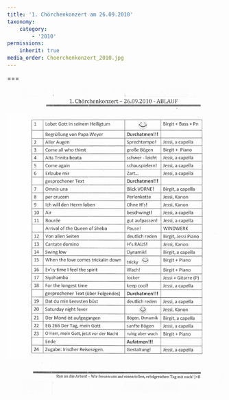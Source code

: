 ```yaml
---
title: '1. Chörchenkonzert am 26.09.2010'
taxonomy:
    category:
        - '2010'
permissions:
    inherit: true
media_order: Choerchenkonzert_2010.jpg
---
```



===

![Choerchenkonzert_2010](Choerchenkonzert_2010.jpg "Choerchenkonzert_2010")